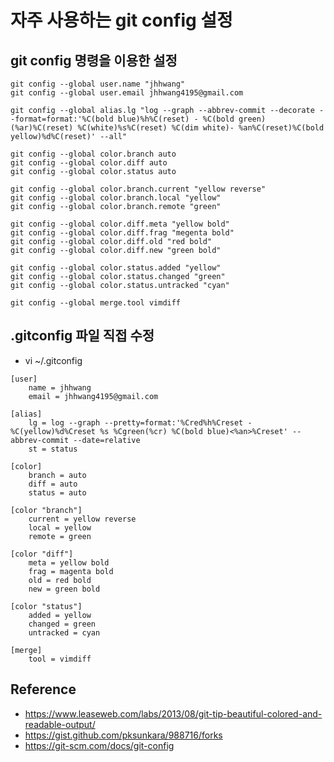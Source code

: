 # 자주 사용하는 git config 설정


## git config 명령을 이용한 설정
```
git config --global user.name "jhhwang"
git config --global user.email jhhwang4195@gmail.com

git config --global alias.lg "log --graph --abbrev-commit --decorate --format=format:'%C(bold blue)%h%C(reset) - %C(bold green)(%ar)%C(reset) %C(white)%s%C(reset) %C(dim white)- %an%C(reset)%C(bold yellow)%d%C(reset)' --all"

git config --global color.branch auto
git config --global color.diff auto
git config --global color.status auto

git config --global color.branch.current "yellow reverse"
git config --global color.branch.local "yellow"
git config --global color.branch.remote "green"

git config --global color.diff.meta "yellow bold"
git config --global color.diff.frag "megenta bold"
git config --global color.diff.old "red bold"
git config --global color.diff.new "green bold"

git config --global color.status.added "yellow"
git config --global color.status.changed "green"
git config --global color.status.untracked "cyan"

git config --global merge.tool vimdiff
```

## .gitconfig 파일 직접 수정
* vi ~/.gitconfig 
```
[user]
	name = jhhwang
	email = jhhwang4195@gmail.com

[alias]
	lg = log --graph --pretty=format:'%Cred%h%Creset -%C(yellow)%d%Creset %s %Cgreen(%cr) %C(bold blue)<%an>%Creset' --abbrev-commit --date=relative
	st = status

[color]
	branch = auto
	diff = auto
	status = auto

[color "branch"]
	current = yellow reverse
	local = yellow
	remote = green

[color "diff"]
	meta = yellow bold
	frag = magenta bold
	old = red bold
	new = green bold

[color "status"]
	added = yellow
	changed = green
	untracked = cyan

[merge]
	tool = vimdiff
```

## Reference
* https://www.leaseweb.com/labs/2013/08/git-tip-beautiful-colored-and-readable-output/
* https://gist.github.com/pksunkara/988716/forks
* https://git-scm.com/docs/git-config
